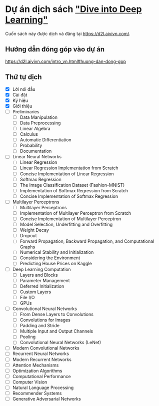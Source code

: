 # Dự án dịch sách ["Dive into Deep Learning"](https://www.d2l.ai/)

Cuốn sách này được dịch và đăng tại https://d2l.aivivn.com/.

## Hướng dẫn đóng góp vào dự án
https://d2l.aivivn.com/intro_vn.html#huong-dan-dong-gop

## Thứ tự dịch

* [x] Lời nói đầu
* [x] Cài đặt
* [x] Ký hiệu
* [x] Giới thiệu
* [ ] Preliminaries
    * [ ] Data Manipulation
    * [ ] Data Preprocessing
    * [ ] Linear Algebra
    * [ ] Calculus
    * [ ] Automatic Differentiation
    * [ ] Probability
    * [ ] Documentation
* [ ] Linear Neural Networks
    * [ ] Linear Regression
    * [ ] Linear Regression Implementation from Scratch
    * [ ] Concise Implementation of Linear Regression
    * [ ] Softmax Regression
    * [ ] The Image Classification Dataset (Fashion-MNIST)
    * [ ] Implementation of Softmax Regression from Scratch
    * [ ] Concise Implementation of Softmax Regression
* [ ] Multilayer Perceptrons
    * [ ] Multilayer Perceptrons
    * [ ] Implementation of Multilayer Perceptron from Scratch
    * [ ] Concise Implementation of Multilayer Perceptron
    * [ ] Model Selection, Underfitting and Overfitting
    * [ ] Weight Decay
    * [ ] Dropout
    * [ ] Forward Propagation, Backward Propagation, and Computational Graphs
    * [ ] Numerical Stability and Initialization
    * [ ] Considering the Environment
    * [ ] Predicting House Prices on Kaggle
* [ ] Deep Learning Computation
    * [ ] Layers and Blocks
    * [ ] Parameter Management
    * [ ] Deferred Initialization
    * [ ] Custom Layers
    * [ ] File I/O
    * [ ] GPUs
* [ ] Convolutional Neural Networks
    * [ ] From Dense Layers to Convolutions
    * [ ] Convolutions for Images
    * [ ] Padding and Stride
    * [ ] Multiple Input and Output Channels
    * [ ] Pooling
    * [ ] Convolutional Neural Networks (LeNet)
* [ ] Modern Convolutional Networks
* [ ] Recurrent Neural Networks
* [ ] Modern Recurrent Networks
* [ ] Attention Mechanisms
* [ ] Optimization Algorithms
* [ ] Computational Performance
* [ ] Computer Vision
* [ ] Natural Language Processing
* [ ] Recommender Systems
* [ ] Generative Adversarial Networks
